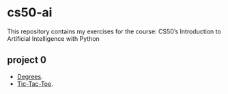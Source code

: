 # cs50-ai
This repository contains my exercises for the course: CS50’s Introduction to Artificial Intelligence with Python

## project 0
- [Degrees](https://cs50.harvard.edu/ai/2020/projects/0/degrees/).
- [Tic-Tac-Toe](https://cs50.harvard.edu/ai/2020/projects/0/tictactoe/).